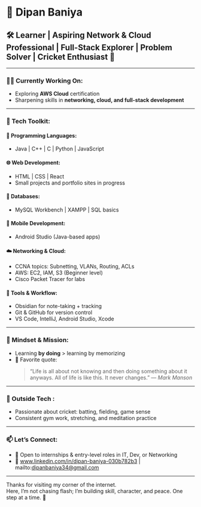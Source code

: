 # 👋 Dipan Baniya
## 🛠️ Learner | Aspiring Network & Cloud Professional | Full-Stack Explorer | Problem Solver | Cricket Enthusiast 🏏

---

### 👨‍💻 Currently Working On:
- Exploring **AWS Cloud** certification
- Sharpening skills in **networking, cloud, and full-stack development**

---

### 🧰 Tech Toolkit:

#### 🧠 Programming Languages:
- Java | C++ | C | Python | JavaScript

#### 🌐 Web Development:
- HTML | CSS | React
- Small projects and portfolio sites in progress

#### 🧱 Databases:
- MySQL Workbench | XAMPP | SQL basics

#### 📱 Mobile Development:
- Android Studio (Java-based apps)

#### ☁️ Networking & Cloud:
- CCNA topics: Subnetting, VLANs, Routing, ACLs
- AWS: EC2, IAM, S3 (Beginner level)
- Cisco Packet Tracer for labs

#### 📓 Tools & Workflow:
- Obsidian for note-taking + tracking
- Git & GitHub for version control
- VS Code, IntelliJ, Android Studio, Xcode

---

### 🌱 Mindset & Mission:
- Learning **by doing** > learning by memorizing
- 💬 Favorite quote:  
  > “Life is all about not knowing and then doing something about it anyways. All of life is like this. It never changes.” — *Mark Manson*

---

### 🏏 Outside Tech :
- Passionate about cricket: batting, fielding, game sense
- Consistent gym work, stretching, and meditation practice

---

### 📫 Let’s Connect:
- 💼 Open to internships & entry-level roles in IT, Dev, or Networking
- 🔗 www.linkedin.com/in/dipan-baniya-030b782b3 | mailto:dipanbaniya34@gmail.com

---

Thanks for visiting my corner of the internet.  
Here, I’m not chasing flash; I’m building skill, character, and peace. One step at a time. 🌿
